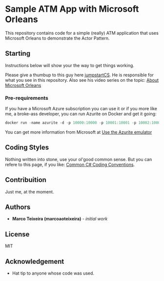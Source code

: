 # Sample ATM App with Microsoft Orleans

This repository contains code for a simple (really) ATM application that uses
Microsoft Orleans to demonstrate the Actor Pattern.

## Starting

Instructions below will show your the way to get things working.

Please give a thumbup to this guy here [jumpstartCS](https://www.youtube.com/@jumpstartCS).
He is responsible for what you see in this repository. Also see his video series on the topic: [About Microsoft Orleans](https://www.youtube.com/watch?v=JmJxi6hEA-w&list=PLalrWAGybpB9mEE84ybHSCxUxPq9ToaZE)

### Pre-requirements

If you have a Microsoft Azure subscription you can use it or if you more like
me, a broke-ass developer, you can run Azurite on Docker and get it going:

```powershell
docker run -name azurite -d -p 10000:10000 -p 10001:10001 -p 10002:10002 mcr.microsoft.com/azure-storage/azurite
```
You can get more information from Microsoft at [Use the Azurite emulator](https://learn.microsoft.com/en-us/azure/storage/common/storage-use-azurite?tabs=visual-studio%2Cblob-storage)

## Coding Styles

Nothing written into stone, use your ol'good common sense. But you can refere
to this page, if you like: [Common C# Coding Conventions](https://learn.microsoft.com/en-us/dotnet/csharp/fundamentals/coding-style/coding-conventions).

## Contribuition

Just me, at the moment.

## Authors

- **Marco Teixeira (marcoaoteixeira)** - _initial work_

## License

MIT

## Acknowledgement

- Hat tip to anyone whose code was used.
